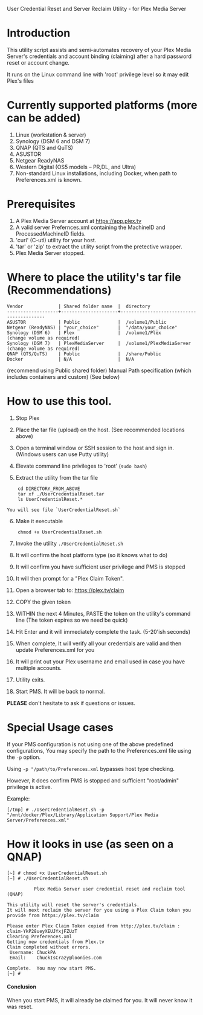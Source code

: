 
User Credential Reset and Server Reclaim Utility
            - for Plex Media Server


# Introduction

This utility script assists and semi-automates recovery of your Plex Media Server's credentials and account binding (claiming)
after a hard password reset or account change.

It runs on the Linux command line with 'root' privilege level so it may edit Plex's files


# Currently supported platforms (more can be added)

1. Linux (workstation & server)
2. Synology (DSM 6 and DSM 7)
3. QNAP (QTS and QuTS)
4. ASUSTOR
5. Netgear ReadyNAS
6. Western Digital (OS5 models – PR,DL, and Ultra)
7. Non-standard Linux installations, including Docker, when path to Preferences.xml is known.

# Prerequisites

1. A Plex Media Server account at https://app.plex.tv
2. A valid server Prefernces.xml containing the MachineID and ProcessedMachineID fields.
3. 'curl'  (C-utl) utility for your host.
4. 'tar' or 'zip' to extract the utility script from the pretective wrapper.
5. Plex Media Server stopped.

# Where to place the utility's tar file (Recommendations)
```
Vendor             | Shared folder name  |  directory
-------------------+---------------------+------------------------------------------
ASUSTOR            | Public              |  /volume1/Public
Netgear (ReadyNAS) | "your_choice"       |  "/data/your_choice"
Synology (DSM 6)   | Plex                |  /volume1/Plex             (change volume as required)
Synology (DSM 7)   | PlexMediaServer     |  /volume1/PlexMediaServer  (change volume as required)
QNAP (QTS/QuTS)    | Public              |  /share/Public
Docker             | N/A                 |  N/A
```

(recommend using Public shared folder)
Manual Path specification (which includes containers and custom) (See below)


# How to use this tool.

1.   Stop Plex

2.  Place the tar file (upload) on the host.  (See recommended locations above)

3.  Open a terminal window or SSH session to the host and sign in.
    (Windows users can use Putty utility)

4.  Elevate command line privileges to 'root'  (`sudo bash`)

5.  Extract the utility from the tar file
```
    cd DIRECTORY_FROM_ABOVE
    tar xf ./UserCredentialReset.tar
    ls UserCredentialReset.*
```
    You will see file `UserCredentialReset.sh`

6.  Make it executable
```
    chmod +x UserCredentialReset.sh
```

7.  Invoke the utility  `./UserCredentialReset.sh`

8.  It will confirm the host platform type (so it knows what to do)

9.  It will confirm you have sufficient user privilege and PMS is stopped

10.  It will then prompt for a "Plex Claim Token".

11.  Open a browser tab to:    https://plex.tv/claim

12.  COPY the given token

13.  WITHIN the next 4 Minutes,     PASTE the token on the utility's command line
    (The token expires so we need be quick)

14.  Hit Enter and it will immediately complete the task. (5-20'ish seconds)

15.  When complete,  It will verify all your credentials are valid and then update Preferences.xml for you

16.  It will print out your Plex username and email used in case you have multiple accounts.

17.  Utility exits.

18.  Start PMS.  It will be back to normal.


**PLEASE** don't hesitate to ask if questions or issues.


# Special Usage cases

  If your PMS configuration is not using one of the above predefined configurations,
  You may specify the path to the Preferences.xml file using the `-p` option.

  Using `-p "/path/to/Preferences.xml` bypasses host type checking.

  However, it does confirm PMS is stopped and sufficient "root/admin" privilege is active.

  Example:
  ```
  [/tmp] # ./UserCredentialReset.sh -p "/mnt/docker/Plex/Library/Application Support/Plex Media Server/Preferences.xml"
  ```


# How it looks in use  (as seen on a QNAP)

```
[~] # chmod +x UserCredentialReset.sh
[~] # ./UserCredentialReset.sh

          Plex Media Server user credential reset and reclaim tool (QNAP)

This utility will reset the server's credentials.
It will next reclaim the server for you using a Plex Claim token you provide from https://plex.tv/claim

Please enter Plex Claim Token copied from http://plex.tv/claim : claim-YkP28ueyXEUJYxjFZUzT
Clearing Preferences.xml
Getting new credentials from Plex.tv
Claim completed without errors.
 Username: ChuckPA
 Email:    ChuckIsCrazy@loonies.com

Complete.  You may now start PMS.
[~] #
```

#### Conclusion

When you start PMS,  it will already be claimed for you.
It will never know it was reset.
